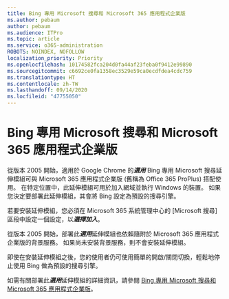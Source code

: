 ```yaml
---
title: Bing 專用 Microsoft 搜尋和 Microsoft 365 應用程式企業版
ms.author: pebaum
author: pebaum
ms.audience: ITPro
ms.topic: article
ms.service: o365-administration
ROBOTS: NOINDEX, NOFOLLOW
localization_priority: Priority
ms.openlocfilehash: 10174582fca204d0fa44af23feba0f9412e99890
ms.sourcegitcommit: c6692ce0fa1358ec3529e59ca0ecdfdea4cdc759
ms.translationtype: HT
ms.contentlocale: zh-TW
ms.lasthandoff: 09/14/2020
ms.locfileid: "47755050"
---
```

# <a name="microsoft-search-in-bing-and-microsoft-365-apps-for-enterprise"></a>Bing 專用 Microsoft 搜尋和 Microsoft 365 應用程式企業版

從版本 2005 開始，適用於 Google Chrome 的***選用*** Bing 專用 Microsoft 搜尋延伸模組可與 Microsoft 365 應用程式企業版 (舊稱為 Office 365 ProPlus) 搭配使用。 在特定位置中，此延伸模組可用於加入網域並執行 Windows 的裝置。 如果您決定要部署此延伸模組，其會將 Bing 設定為預設的搜尋引擎。

若要安裝延伸模組，您必須在 Microsoft 365 系統管理中心的 [Microsoft 搜尋] 區段中設定一個設定，以***選擇加入***。

從版本 2005 開始，部署此***選用***延伸模組也依賴隨附於 Microsoft 365 應用程式企業版的背景服務。 如果尚未安裝背景服務，則不會安裝延伸模組。

即使在安裝延伸模組之後，您的使用者仍可使用簡單的開啟/關閉切換，輕鬆地停止使用 Bing 做為預設的搜尋引擎。

如需有關部署此***選用***延伸模組的詳細資訊，請參閱 [Bing 專用 Microsoft 搜尋和 Microsoft 365 應用程式企業版](https://docs.microsoft.com/deployoffice/microsoft-search-bing)。